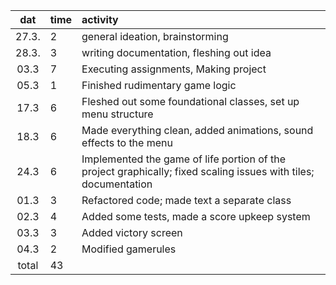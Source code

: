 | dat | time | activity  |
| :----:|:-----| :-----|
| 27.3. | 2    | general ideation, brainstorming |
| 28.3. | 3    | writing documentation, fleshing out idea|
| 03.3 | 7 | Executing assignments, Making project |
|05.3| 1 | Finished rudimentary game logic|
|17.3| 6 | Fleshed out some foundational classes, set up menu structure |
|18.3| 6 | Made everything clean, added animations, sound effects to the menu |
|24.3| 6 | Implemented the game of life portion of the project graphically; fixed scaling issues with tiles; documentation |
|01.3| 3 | Refactored code; made text a separate class |
|02.3| 4 | Added some tests, made a score upkeep system|
|03.3| 3 | Added victory screen|
|04.3| 2 | Modified gamerules|
|total|43||

